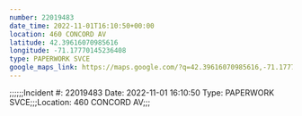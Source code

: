 ```yaml
---
number: 22019483
date_time: 2022-11-01T16:10:50+00:00
location: 460 CONCORD AV
latitude: 42.39616070985616
longitude: -71.17770145236408
type: PAPERWORK SVCE
google_maps_link: https://maps.google.com/?q=42.39616070985616,-71.17770145236408
---
```


;;;;;;Incident #: 22019483  Date: 2022-11-01 16:10:50   Type: PAPERWORK SVCE;;;Location: 460 CONCORD AV;;;
